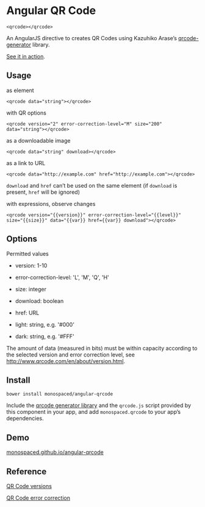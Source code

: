 Angular QR Code
===============

    <qrcode></qrcode>

An AngularJS directive to creates QR Codes using Kazuhiko Arase’s [qrcode-generator](https://github.com/kazuhikoarase/qrcode-generator) library.

[See it in action](http://monospaced.github.io/angular-qrcode).

Usage
-----

as element

    <qrcode data="string"></qrcode>

with QR options

    <qrcode version="2" error-correction-level="M" size="200" data="string"></qrcode>

as a downloadable image

    <qrcode data="string" download></qrcode>

as a link to URL

    <qrcode data="http://example.com" href="http://example.com"></qrcode>

`download` and `href` can’t be used on the same element (if `download` is present, `href` will be ignored)

with expressions, observe changes

    <qrcode version="{{version}}" error-correction-level="{{level}}" size="{{size}}" data="{{var}} href={{var}} download"></qrcode>

Options
-------

Permitted values

* version: 1-10

* error-correction-level: 'L', 'M', 'Q', 'H'

* size: integer

* download: boolean

* href: URL

* light: string, e.g. '#000'

* dark: string, e.g. '#FFF'

The amount of data (measured in bits) must be within capacity according to the selected version and error correction level, see http://www.qrcode.com/en/about/version.html.

Install
-------

    bower install monospaced/angular-qrcode

Include the [qrcode generator library](https://raw.github.com/monospaced/bower-qrcode-generator/master/js/qrcode.js) and the `qrcode.js` script provided by this component in your app, and add `monospaced.qrcode` to your app’s dependencies.

Demo
----------------

[monospaced.github.io/angular-qrcode](http://monospaced.github.io/angular-qrcode)

Reference
----------------

[QR Code versions](http://www.qrcode.com/en/about/version.html)

[QR Code error correction](http://www.qrcode.com/en/about/error_correction.html)
